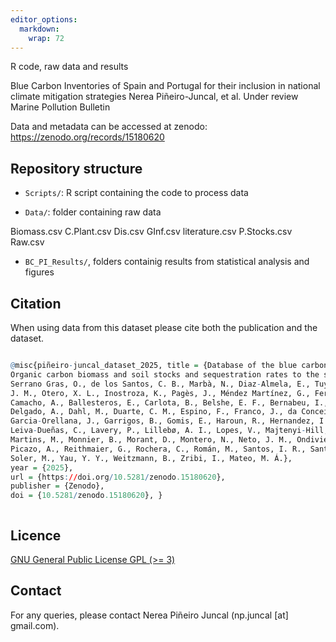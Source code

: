 ```yaml
---
editor_options: 
  markdown: 
    wrap: 72
---
```


R code, raw data and results

Blue Carbon Inventories of Spain and Portugal for their inclusion in
national climate mitigation strategies Nerea Piñeiro-Juncal, et al.
Under review Marine Pollution Bulletin

Data and metadata can be accessed at zenodo:
<https://zenodo.org/records/15180620>

## Repository structure

-   `Scripts/`: R script containing the code to process data

-   `Data/`: folder containing raw data

Biomass.csv C.Plant.csv Dis.csv GInf.csv literature.csv P.Stocks.csv
Raw.csv

-   `BC_PI_Results/`, folders containig results from statistical
    analysis and figures

## Citation

When using data from this dataset please cite both the publication and
the dataset.

``` R

@misc{piñeiro-juncal_dataset_2025, title = {Database of the blue carbon inventory in Spain and Portugal. 
Organic carbon biomass and soil stocks and sequestration rates to the soil.}, author = {Piñeiro-Juncal, N., 
Serrano Gras, O., de los Santos, C. B., Marbà, N., Diaz-Almela, E., Tuya, F., Mazarrasa, I., Garmendia Etxandi, 
J. M., Otero, X. L., Inostroza, K., Pagès, J., Méndez Martínez, G., Fernandez, E., Sousa, A. I., 
Camacho, A., Ballesteros, E., Carlota, B., Belshe, E. F., Bernabeu, I., Brun, F. G., Camacho-Santamans, A.,
Delgado, A., Dahl, M., Duarte, C. M., Espino, F., Franco, J., da Conceiçao Freitas, M.,
Garcia-Orellana, J., Garrigos, B., Gomis, E., Haroun, R., Hernandez, I., Juanes, J. A., 
Leiva-Dueñas, C., Lavery, P., Lillebø, A. I., Lopes, V., Majtenyi-Hill, C., Marco-Mendez, C.,
Martins, M., Monnier, B., Morant, D., Montero, N., Neto, J. M., Ondiviela, B., Peralta, G.,
Picazo, A., Reithmaier, G., Rochera, C., Román, M., Santos, I. R., Santos, R., Serrano, E.,
Soler, M., Yau, Y. Y., Weitzmann, B., Zribi, I., Mateo, M. Á.}, 
year = {2025}, 
url = {https://doi.org/10.5281/zenodo.15180620}, 
publisher = {Zenodo}, 
doi = {10.5281/zenodo.15180620}, }



```

## Licence

[GNU General Public License GPL (\>= 3)](https://www.gnu.org/licenses/gpl-3.0.html)

## Contact

For any queries, please contact Nerea Piñeiro Juncal (np.juncal [at] gmail.com).
